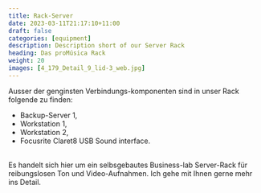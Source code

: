 ```yaml
---
title: Rack-Server
date: 2023-03-11T21:17:10+11:00
draft: false
categories: [equipment]
description: Description short of our Server Rack
heading: Das proMúsica Rack
weight: 20
images: [4_179_Detail_9_lid-3_web.jpg]
---
```

Ausser der genginsten Verbindungs-komponenten sind in unser Rack folgende zu finden:
<br>
- Backup-Server 1, 
- Workstation 1, 
- Workstation 2, 
- Focusrite Claret8 USB Sound interface. 
<br>
Es handelt sich hier um ein selbsgebautes Business-lab Server-Rack für reibungslosen Ton und Video-Aufnahmen. Ich gehe mit Ihnen gerne mehr ins Detail.



